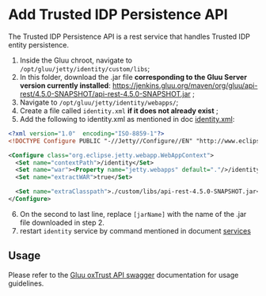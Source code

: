 # Add Trusted IDP Persistence API

The Trusted IDP Persistence API is a rest service that handles Trusted IDP entity persistence.

1. Inside the Gluu chroot, navigate to `/opt/gluu/jetty/identity/custom/libs`;
2. In this folder, download the .jar file **corresponding to the Gluu Server version currently installed**: <https://jenkins.gluu.org/maven/org/gluu/api-rest/4.5.0-SNAPSHOT/api-rest-4.5.0-SNAPSHOT.jar> ;
3. Navigate to `/opt/gluu/jetty/identity/webapps/`;
4. Create a file called `identity.xml` **if it does not already exist** ;
5. Add the following to identity.xml as mentioned in doc [identity.xml](https://gluu.org/docs/gluu-server/4.4/api-guide/oxtrust-api/#vm-installation-instructions):

```xml
<?xml version="1.0"  encoding="ISO-8859-1"?>
<!DOCTYPE Configure PUBLIC "-//Jetty//Configure//EN" "http://www.eclipse.org/jetty/configure_9_0.dtd">

<Configure class="org.eclipse.jetty.webapp.WebAppContext">
  <Set name="contextPath">/identity</Set>
  <Set name="war"><Property name="jetty.webapps" default="."/>/identity.war</Set>
  <Set name="extractWAR">true</Set>

  <Set name="extraClasspath">./custom/libs/api-rest-4.5.0-SNAPSHOT.jar</Set>
</Configure>
```

6. On the second to last line, replace `[jarName]` with the name of the .jar file downloaded in step 2.
7. restart `identity` service by command mentioned in document [services](https://gluu.org/docs/gluu-server/4.4/operation/services/)

## Usage
Please refer to the [Gluu oxTrust API swagger](https://gluu.org/swagger-ui/?operationsSorter=alpha&url=https://raw.githubusercontent.com/GluuFederation/oxTrust/version_4.4.1/api-server/src/main/resources/META-INF/openapi.yaml) documentation for usage guidelines.